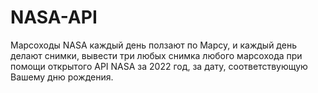 # NASA-API

Марсоходы NASA каждый день ползают по Марсу, и каждый день делают снимки, вывести три любых снимка любого марсохода при помощи открытого API NASA за 2022 год, за дату, соответствующую Вашему дню рождения.
